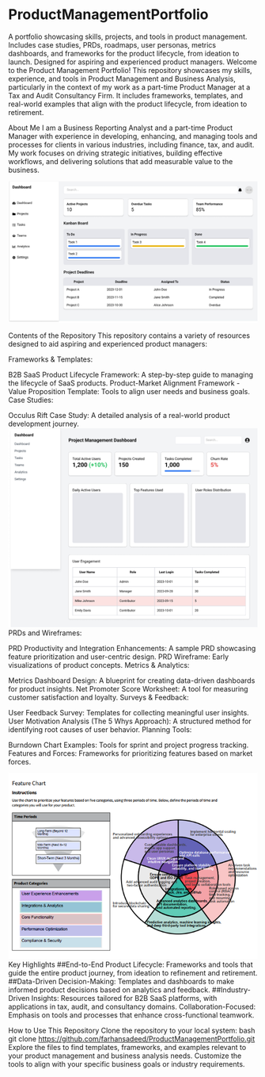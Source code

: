# ProductManagementPortfolio
A portfolio showcasing skills, projects, and tools in product management. Includes case studies, PRDs, roadmaps, user personas, metrics dashboards, and frameworks for the product lifecycle, from ideation to launch. Designed for aspiring and experienced product managers.
Welcome to the Product Management Portfolio! This repository showcases my skills, experience, and tools in Product Management and Business Analysis, particularly in the context of my work as a part-time Product Manager at a Tax and Audit Consultancy Firm. It includes frameworks, templates, and real-world examples that align with the product lifecycle, from ideation to retirement.

About Me
I am a Business Reporting Analyst and a part-time Product Manager with experience in developing, enhancing, and managing tools and processes for clients in various industries, including finance, tax, and audit. My work focuses on driving strategic initiatives, building effective workflows, and delivering solutions that add measurable value to the business.

![PRD Wireframe](PRDWireframe.jpg)

Contents of the Repository
This repository contains a variety of resources designed to aid aspiring and experienced product managers:

Frameworks & Templates:

B2B SaaS Product Lifecycle Framework: A step-by-step guide to managing the lifecycle of SaaS products.
Product-Market Alignment Framework - Value Proposition Template: Tools to align user needs and business goals.
Case Studies:

Occulus Rift Case Study: A detailed analysis of a real-world product development journey.
![Metrics Dashboard Design](MetricsDasboardDesign.jpg)
PRDs and Wireframes:

PRD Productivity and Integration Enhancements: A sample PRD showcasing feature prioritization and user-centric design.
PRD Wireframe: Early visualizations of product concepts.
Metrics & Analytics:

Metrics Dashboard Design: A blueprint for creating data-driven dashboards for product insights.
Net Promoter Score Worksheet: A tool for measuring customer satisfaction and loyalty.
Surveys & Feedback:

User Feedback Survey: Templates for collecting meaningful user insights.
User Motivation Analysis (The 5 Whys Approach): A structured method for identifying root causes of user behavior.
Planning Tools:

Burndown Chart Examples: Tools for sprint and project progress tracking.
Features and Forces: Frameworks for prioritizing features based on market forces.

![Features Chart](FeatureCategories.png)
Key Highlights
##End-to-End Product Lifecycle: Frameworks and tools that guide the entire product journey, from ideation to refinement and retirement.
##Data-Driven Decision-Making: Templates and dashboards to make informed product decisions based on analytics and feedback.
##Industry-Driven Insights: Resources tailored for B2B SaaS platforms, with applications in tax, audit, and consultancy domains.
Collaboration-Focused: Emphasis on tools and processes that enhance cross-functional teamwork.

How to Use This Repository
Clone the repository to your local system:
bash
git clone https://github.com/farhansadeed/ProductManagementPortfolio.git
Explore the files to find templates, frameworks, and examples relevant to your product management and business analysis needs.
Customize the tools to align with your specific business goals or industry requirements.
